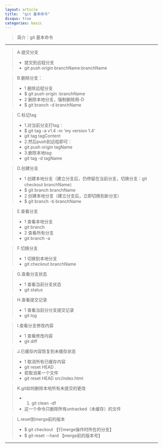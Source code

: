 ```yaml
---
layout: article
title:  "git 基本命令"
disqus: true
categories: basic
---
```


>简介：git 基本命令

---

> A.提交分支
> * 提交到远程分支
> * git push origin branchName:branchName

> B.删除分支：
> * 1 删除远程分支
> * $ git push origin :branchName
> * 2 删除本地分支，强制删除用-D
> * $ git branch -d branchName

> C.标记tag
> * 1.对当前分支打tag：
> * $ git tag -a v1.4 -m 'my version 1.4'
> * git tag tagContent
> * 2.然后push到远程即可：
> * git push origin tagName
> * 3.删除本地tag
> * git tag -d tagName

> D.创建分支
> * 1 创建本地分支（建立分支后，仍停留在当前分支，切换分支：git checkout branchName）
> * $ git branch branchName
> * 2 创建本地分支（建立分支后，立即切换到新分支）
> * $ git branch -b branchName

> E.查看分支
> * 1 查看本地分支
> * git branch
> * 2 查看所有分支
> * git branch -a

> F.切换分支
> * 1 切换到本地分支
> * git checkout  branchName

> G.查看分支状态
> * 1 查看当前分支状态
> * git status

> H.查看提交记录
> * 1 查看当前分分支提交记录
> * git log

> I.查看分支修改内容
> * 1 查看修改内容
> * git diff	

> J.已缓存内容恢复到未缓存状态
> * 1 取消所有已缓存内容
> * git reset HEAD .
> * 若取消某一个文件
> * git reset HEAD src/index.html

> K.git如何删除本地所有未提交的更改
> * 1. git clean -df
> * 这一个命令只删除所有untracked（未缓存）的文件

> L.reset到merge前的版本
> * $ git checkout 【行merge操作时所在的分支】
> * $ git reset --hard 【merge前的版本号】

----

